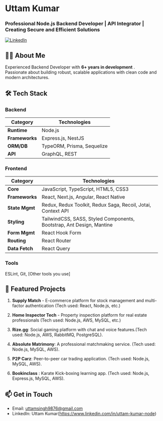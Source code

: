 # Uttam Kumar
### Professional Node.js Backend Developer | API Integrator | Creating Secure and Efficient Solutions

[![LinkedIn](https://img.shields.io/badge/LinkedIn-Connect-blue?style=flat-square&logo=linkedin)](https://www.linkedin.com/in/uttam-kumar-node) 

## 👨‍💻 About Me
Experienced Backend Developer with **6+ years in development** . Passionate about building robust, scalable applications with clean code and modern architectures.

## 🛠 Tech Stack

### Backend
| Category        | Technologies                                                                 |
|-----------------|-----------------------------------------------------------------------------|
| **Runtime**     | Node.js                                                                     |
| **Frameworks**  | Express.js, NestJS                                                         |
| **ORM/DB**      | TypeORM, Prisma, Sequelize                                                 |
| **API**         | GraphQL, REST                                                              |

### Frontend
| Category        | Technologies                                                                 |
|-----------------|-----------------------------------------------------------------------------|
| **Core**        | JavaScript, TypeScript, HTML5, CSS3                                        |
| **Frameworks**  | React, Next.js, Angular, React Native                          |
| **State Mgmt**  | Redux, Redux Toolkit, Redux Saga, Recoil, Jotai, Context API               |
| **Styling**     | TailwindCSS, SASS, Styled Components, Bootstrap, Ant Design, Mantine       |
| **Form Mgmt**   | React Hook Form                                                            |
| **Routing**     | React Router                                                               |
| **Data Fetch**  | React Query                                                                |

### Tools
ESLint, Git, [Other tools you use]

## 🚀 Featured Projects
1. **Supply Match** - E-commerce platform for stock management and multi-factor authentication (Tech used: React, Node.js, etc.)  

2. **Home Inspector Tech** - Property inspection platform for real estate professionals (Tech used:  Node.js, AWS, MySQL, etc.)

3. **Rize.gg**: Social gaming platform with chat and voice features.(Tech used: Node.js, AWS, RabbitMQ, PostgreSQL).

4. **Absolute Matrimony**: A professional matchmaking service. (Tech used: Node.js, MySQL, AWS).

5. **P2P Carz**: Peer-to-peer car trading application. (Tech used: Node.js, MySQL, AWS).

6. **Bookinclass** : Karate Kick-boxing learning app. (Tech used: Node.js, Express.js, MySQL, AWS).


## 📫 Get in Touch
- Email: uttamsingh9876@gmail.com
- LinkedIn: Uttam Kumar(https://www.linkedin.com/in/uttam-kumar-node)
